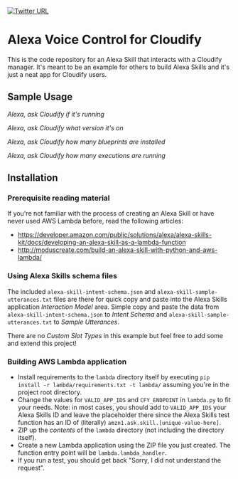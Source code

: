 [![Twitter URL](https://img.shields.io/twitter/url/http/shields.io.svg?style=social&label=Follow&nbsp;&#64;JoscorLLC)](https://twitter.com/JoscorLLC)

# Alexa Voice Control for Cloudify

This is the code repository for an Alexa Skill that interacts with a Cloudify manager. It's meant to
be an example for others to build Alexa Skills and it's just a neat app for Cloudify users.


## Sample Usage

*Alexa, ask Cloudify if it's running*

*Alexa, ask Cloudify what version it's on*

*Alexa, ask Cloudify how many blueprints are installed*

*Alexa, ask Cloudify how many executions are running*



## Installation

### Prerequisite reading material

If you're not familiar with the process of creating an Alexa Skill or have never used
AWS Lambda before, read the following articles:

* https://developer.amazon.com/public/solutions/alexa/alexa-skills-kit/docs/developing-an-alexa-skill-as-a-lambda-function
* http://moduscreate.com/build-an-alexa-skill-with-python-and-aws-lambda/


### Using Alexa Skills schema files

The included `alexa-skill-intent-schema.json` and `alexa-skill-sample-utterances.txt` files
are there for quick copy and paste into the Alexa Skills application
*Interaction Model* area. Simple copy and paste the data from
`alexa-skill-intent-schema.json` to *Intent Schema* and
`alexa-skill-sample-utterances.txt` to *Sample Utterances*.

There are no *Custom Slot Types* in this example but feel free to add some and extend
this project!


### Building AWS Lambda application

* Install requirements to the `lambda` directory itself by executing
  `pip install -r lambda/requirements.txt -t lambda/` assuming you're in the
  project root directory.
* Change the values for `VALID_APP_IDS` and `CFY_ENDPOINT` in `lambda.py` to
  fit your needs. Note: in most cases, you should add to `VALID_APP_IDS` your
  Alexa Skills ID and leave the placeholder there since the Alexa Skills
  test function has an ID of (literally) `amzn1.ask.skill.[unique-value-here]`.
* ZIP up the *contents* of the `lambda` directory (not including the directory itself).
* Create a new Lambda application using the ZIP file you just created. The function
  entry point will be `lambda.lambda_handler`.
* If you run a test, you should get back "Sorry, I did not understand the request".

